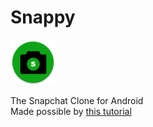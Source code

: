 # Snappy 
![icon](app/src/main/res/mipmap-hdpi/ic_launcher_round.png)  

The Snapchat Clone for Android  
Made possible by [this tutorial](https://www.youtube.com/watch?v=CNyIUFGumNA&list=PLxabZQCAe5fjMRCDY8OUXoPnhQ2AiaM05)
